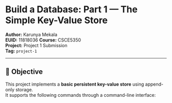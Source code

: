 # Build a Database: Part 1 — The Simple Key-Value Store

**Author:** Karunya Mekala  
**EUID:** 11818036 
**Course:** CSCE5350  
**Project:** Project 1 Submission  
**Tag:** `project-1`

---

## 🧠 Objective

This project implements a **basic persistent key-value store** using append-only storage.  
It supports the following commands through a command-line interface:


